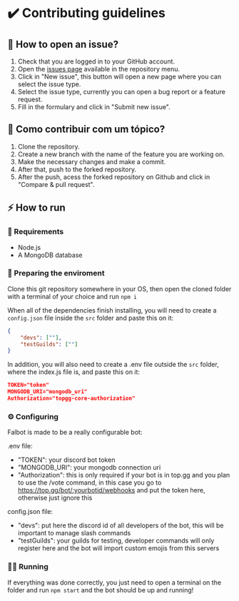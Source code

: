 # ✔️ Contributing guidelines

## 🤔 How to open an issue?

1. Check that you are logged in to your GitHub account.
2. Open the [issues page](https://github.com/falcao-g/Falbot/issues) available in the repository menu.
3. Click in "New issue", this button will open a new page where you can select the issue type.
4. Select the issue type, currently you can open a bug report or a feature request.
5. Fill in the formulary and click in "Submit new issue".

## 🤝 Como contribuir com um tópico?

1. Clone the repository.
2. Create a new branch with the name of the feature you are working on.
3. Make the necessary changes and make a commit.
4. After that, push to the forked repository.
5. After the push, acess the forked repository on Github and click in "Compare & pull request".

## ⚡ How to run

### 👷 Requirements

- Node.js
- A MongoDB database

### 🧹 Preparing the enviroment

Clone this git repository somewhere in your OS, then open the cloned folder with a terminal of your choice and run `npm i`

When all of the dependencies finish installing, you will need to create a `config.json` file inside the `src` folder and paste this on it:

```json
{
	"devs": [""],
	"testGuilds": [""]
}
```

In addition, you will also need to create a .env file outside the `src` folder, where the index.js file is, and paste this on it:

```json
TOKEN="token"
MONGODB_URI="mongodb_uri"
Authorization="topgg-core-authorization"
```

### ⚙ Configuring

Falbot is made to be a really configurable bot:

.env file:

- "TOKEN": your discord bot token
- "MONGODB_URI": your mongodb connection uri
- "Authorization": this is only required if your bot is in top.gg and you plan to use the /vote command, in this case you go to <https://top.gg/bot/:yourbotid/webhooks> and put the token here, otherwise just ignore this

config.json file:

- "devs": put here the discord id of all developers of the bot, this will be important to manage slash commands
- "testGuilds": your guilds for testing, developer commands will only register here and the bot will import custom emojis from this servers

### 🏃‍♂️ Running

If everything was done correctly, you just need to open a terminal on the folder and run `npm start` and the bot should be up and running!
